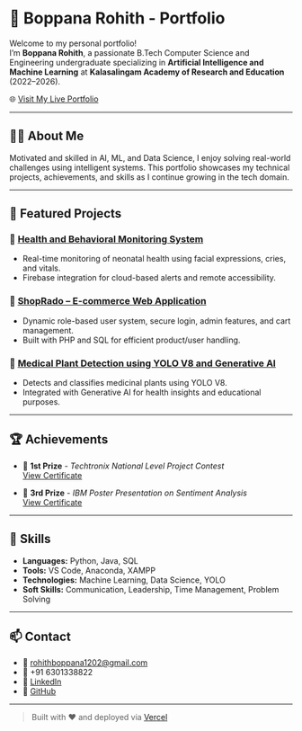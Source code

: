 # 🚀 Boppana Rohith - Portfolio

Welcome to my personal portfolio!  
I’m **Boppana Rohith**, a passionate B.Tech Computer Science and Engineering undergraduate specializing in **Artificial Intelligence and Machine Learning** at **Kalasalingam Academy of Research and Education** (2022–2026).

🌐 [Visit My Live Portfolio](https://rohith-boppana.vercel.app)

---

## 👨‍💻 About Me

Motivated and skilled in AI, ML, and Data Science, I enjoy solving real-world challenges using intelligent systems. This portfolio showcases my technical projects, achievements, and skills as I continue growing in the tech domain.

---

## 📌 Featured Projects

### 🔬 [Health and Behavioral Monitoring System](https://github.com/Rohith1202/Health-and-Behavioral-Monitoring-System)
- Real-time monitoring of neonatal health using facial expressions, cries, and vitals.
- Firebase integration for cloud-based alerts and remote accessibility.

### 🛒 [ShopRado – E-commerce Web Application](https://github.com/Rohith1202/ShopRado-E-commerce-platform)
- Dynamic role-based user system, secure login, admin features, and cart management.
- Built with PHP and SQL for efficient product/user handling.

### 🌿 [Medical Plant Detection using YOLO V8 and Generative AI](https://github.com/Rohith1202/Medical-Plant-Detection-using-YOLO-V8-and-Generative-AI)
- Detects and classifies medicinal plants using YOLO V8.
- Integrated with Generative AI for health insights and educational purposes.

---

## 🏆 Achievements

- 🥇 **1st Prize** - *Techtronix National Level Project Contest*  
  [View Certificate](https://www.linkedin.com/posts/rohith-boppana-39ab57279_leadership-innovation-techtronix2025-activity-7312490267352174593-twyy)

- 🥉 **3rd Prize** - *IBM Poster Presentation on Sentiment Analysis*  
  [View Certificate](https://www.linkedin.com/posts/rohith-boppana-39ab57279_received-certificate-from-ibm-activity-7132295743339401216-SfqO)

---

## 🧠 Skills

- **Languages:** Python, Java, SQL  
- **Tools:** VS Code, Anaconda, XAMPP  
- **Technologies:** Machine Learning, Data Science, YOLO  
- **Soft Skills:** Communication, Leadership, Time Management, Problem Solving

---

## 📫 Contact

- 📧 [rohithboppana1202@gmail.com](mailto:rohithboppana1202@gmail.com)
- 📱 +91 6301338822
- 🔗 [LinkedIn](https://www.linkedin.com/in/rohith-boppana-39ab57279)
- 🐙 [GitHub](https://github.com/Rohith1202)

---

> Built with ❤️ and deployed via [Vercel](https://vercel.com)

